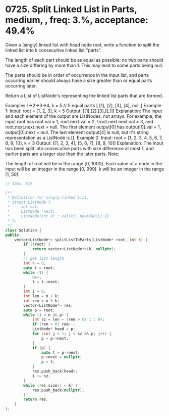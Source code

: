 # 0725. Split Linked List in Parts, medium, , freq: 3.%, acceptance: 49.4%

Given a (singly) linked list with head node root, write a function to split the linked list into k consecutive linked list "parts".

The length of each part should be as equal as possible: no two parts should have a size differing by more than 1. This may lead to some parts being null.

The parts should be in order of occurrence in the input list, and parts occurring earlier should always have a size greater than or equal parts occurring later.

Return a List of ListNode's representing the linked list parts that are formed.

Examples 1->2->3->4, k = 5 // 5 equal parts [ [1], [2], [3], [4], null ]
Example 1:
Input:
root = [1, 2, 3], k = 5
Output: [[1],[2],[3],[],[]]
Explanation:
The input and each element of the output are ListNodes, not arrays.
For example, the input root has root.val = 1, root.next.val = 2, \root.next.next.val = 3, and root.next.next.next = null.
The first element output[0] has output[0].val = 1, output[0].next = null.
The last element output[4] is null, but it's string representation as a ListNode is [].
Example 2:
Input: 
root = [1, 2, 3, 4, 5, 6, 7, 8, 9, 10], k = 3
Output: [[1, 2, 3, 4], [5, 6, 7], [8, 9, 10]]
Explanation:
The input has been split into consecutive parts with size difference at most 1, and earlier parts are a larger size than the later parts.
Note:

The length of root will be in the range [0, 1000].
Each value of a node in the input will be an integer in the range [0, 999].
k will be an integer in the range [1, 50].

```c++
// 12ms, 51%

/**
 * Definition for singly-linked list.
 * struct ListNode {
 *     int val;
 *     ListNode *next;
 *     ListNode(int x) : val(x), next(NULL) {}
 * };
 */
class Solution {
public:
    vector<ListNode*> splitListToParts(ListNode* root, int k) {
        if (!root) {
            return vector<ListNode*>(k, nullptr);
        }
        // get list length
        int n = 0;
        auto t = root;
        while (t) {
            n++;
            t = t->next;
        }
        int i = 0;
        int len = n / k;
        int rem = n % k;
        vector<ListNode*> res;
        auto p = root;
        while (i < n && p) {
            int sz = len + (rem > 0? 1 : 0);
            if (rem > 0) rem--;
            ListNode* head = p;
            for (int j = 1; j < sz && p; j++) {
                p = p->next;
            }
            if (p) {
                auto t = p->next;
                p->next = nullptr;
                p = t;
            }
            res.push_back(head);
            i += sz;
        }
        while (res.size() < k) {
            res.push_back(nullptr);
        }
        return res;
    }
};
```
